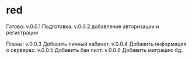 # red
Готово:
v.0.0.1 Подготовка.
v.0.0.2 добавление авторизации и регистрации

Планы:
v.0.0.3 Добавить личный кабинет.
v.0.0.4 Добавить информация о серверах.
v.0.0.5 Добавить бан лист.
v.0.0.6 Добавить миграцию бд.
